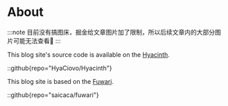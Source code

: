 # About

:::note
目前没有搞图床，掘金给文章图片加了限制，所以后续文章内的大部分图片可能无法查看🫤
:::


This blog site's source code is available on the [Hyacinth](https://github.com/HyaCiovo/Hyacinth).

::github{repo="HyaCiovo/Hyacinth"}

This blog site is based on the [Fuwari](https://github.com/saicaca/fuwari).

::github{repo="saicaca/fuwari"}